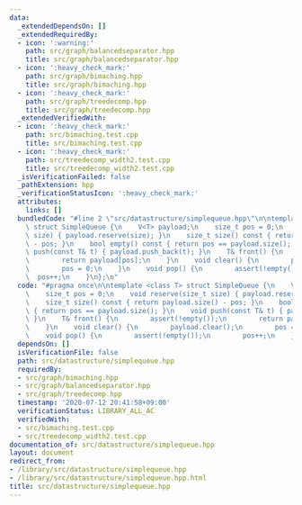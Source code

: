 ```yaml
---
data:
  _extendedDependsOn: []
  _extendedRequiredBy:
  - icon: ':warning:'
    path: src/graph/balancedseparator.hpp
    title: src/graph/balancedseparator.hpp
  - icon: ':heavy_check_mark:'
    path: src/graph/bimaching.hpp
    title: src/graph/bimaching.hpp
  - icon: ':heavy_check_mark:'
    path: src/graph/treedecomp.hpp
    title: src/graph/treedecomp.hpp
  _extendedVerifiedWith:
  - icon: ':heavy_check_mark:'
    path: src/bimaching.test.cpp
    title: src/bimaching.test.cpp
  - icon: ':heavy_check_mark:'
    path: src/treedecomp_width2.test.cpp
    title: src/treedecomp_width2.test.cpp
  _isVerificationFailed: false
  _pathExtension: hpp
  _verificationStatusIcon: ':heavy_check_mark:'
  attributes:
    links: []
  bundledCode: "#line 2 \"src/datastructure/simplequeue.hpp\"\n\ntemplate <class T>\
    \ struct SimpleQueue {\n    V<T> payload;\n    size_t pos = 0;\n    void reserve(size_t\
    \ size) { payload.reserve(size); }\n    size_t size() const { return payload.size()\
    \ - pos; }\n    bool empty() const { return pos == payload.size(); }\n    void\
    \ push(const T& t) { payload.push_back(t); }\n    T& front() {\n        assert(!empty());\n\
    \        return payload[pos];\n    }\n    void clear() {\n        payload.clear();\n\
    \        pos = 0;\n    }\n    void pop() {\n        assert(!empty());\n      \
    \  pos++;\n    }\n};\n"
  code: "#pragma once\n\ntemplate <class T> struct SimpleQueue {\n    V<T> payload;\n\
    \    size_t pos = 0;\n    void reserve(size_t size) { payload.reserve(size); }\n\
    \    size_t size() const { return payload.size() - pos; }\n    bool empty() const\
    \ { return pos == payload.size(); }\n    void push(const T& t) { payload.push_back(t);\
    \ }\n    T& front() {\n        assert(!empty());\n        return payload[pos];\n\
    \    }\n    void clear() {\n        payload.clear();\n        pos = 0;\n    }\n\
    \    void pop() {\n        assert(!empty());\n        pos++;\n    }\n};\n"
  dependsOn: []
  isVerificationFile: false
  path: src/datastructure/simplequeue.hpp
  requiredBy:
  - src/graph/bimaching.hpp
  - src/graph/balancedseparator.hpp
  - src/graph/treedecomp.hpp
  timestamp: '2020-07-12 20:41:58+09:00'
  verificationStatus: LIBRARY_ALL_AC
  verifiedWith:
  - src/bimaching.test.cpp
  - src/treedecomp_width2.test.cpp
documentation_of: src/datastructure/simplequeue.hpp
layout: document
redirect_from:
- /library/src/datastructure/simplequeue.hpp
- /library/src/datastructure/simplequeue.hpp.html
title: src/datastructure/simplequeue.hpp
---
```

